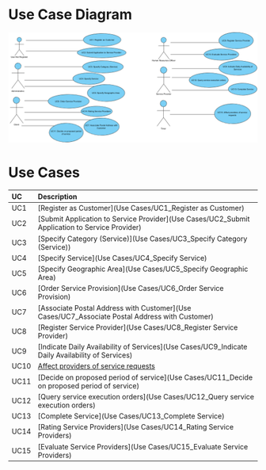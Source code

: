 # Use Case Diagram

![DUC_App.png](https://github.com/GabrielPelosi/Isep-Lapr2/blob/master/wiki/Use%20Cases/DUC_App.png)

# Use Cases
| UC  | Description                                                               |                   
|:----|:------------------------------------------------------------------------|
| UC1 | [Register as Customer](Use Cases/UC1_Register as Customer)   |
| UC2 | [Submit Application to Service Provider](Use Cases/UC2_Submit Application to Service Provider)  |
| UC3 | [Specify Category (Service)](Use Cases/UC3_Specify Category (Service))|
| UC4 | [Specify Service](Use Cases/UC4_Specify Service)|
| UC5 | [Specify Geographic Area](Use Cases/UC5_Specify Geographic Area)|
| UC6 | [Order Service Provision](Use Cases/UC6_Order Service Provision)|
| UC7 | [Associate Postal Address with Customer](Use Cases/UC7_Associate Postal Address with Customer)|
| UC8 | [Register Service Provider](Use Cases/UC8_Register Service Provider)|
| UC9 | [Indicate Daily Availability of Services](Use Cases/UC9_Indicate Daily Availability of Services)|
| UC10 | [Affect providers of service requests](https://github.com/GabrielPelosi/Isep-Lapr2/blob/master/wiki/Use%20Cases/UC10_Affect%20providers%20of%20service%20requests.md)|
| UC11 | [Decide on proposed period of service](Use Cases/UC11_Decide on proposed period of service)|
| UC12 | [Query service execution orders](Use Cases/UC12_Query service execution orders)|
| UC13 | [Complete Service](Use Cases/UC13_Complete Service)|
| UC14 | [Rating Service Providers](Use Cases/UC14_Rating Service Providers)|
| UC15 | [Evaluate Service Providers](Use Cases/UC15_Evaluate Service Providers)|
